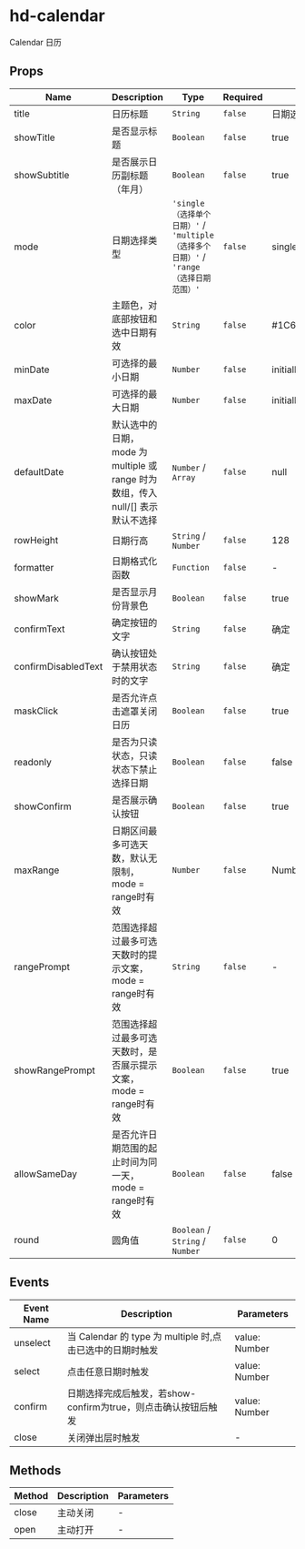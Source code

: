 # hd-calendar

Calendar 日历

## Props

<!-- @vuese:hd-calendar:props:start -->
|Name|Description|Type|Required|Default|
|---|---|---|---|---|
|title|日历标题|`String`|`false`|日期选择|
|showTitle|是否显示标题|`Boolean`|`false`|true|
|showSubtitle|是否展示日历副标题（年月）|`Boolean`|`false`|true|
|mode|日期选择类型|`'single（选择单个日期）'` / `'multiple（选择多个日期）'` / `'range（选择日期范围）'`|`false`|single|
|color|主题色，对底部按钮和选中日期有效|`String`|`false`|#1C64FD|
|minDate|可选择的最小日期|`Number`|`false`|initialMinDate|
|maxDate|可选择的最大日期|`Number`|`false`|initialMaxDate|
|defaultDate|默认选中的日期，mode 为 multiple 或 range 时为数组，传入 null/[] 表示默认不选择|`Number` /  `Array`|`false`|null|
|rowHeight|日期行高|`String` /  `Number`|`false`|128|
|formatter|日期格式化函数|`Function`|`false`|-|
|showMark|是否显示月份背景色|`Boolean`|`false`|true|
|confirmText|确定按钮的文字|`String`|`false`|确定|
|confirmDisabledText|确认按钮处于禁用状态时的文字|`String`|`false`|确定|
|maskClick|是否允许点击遮罩关闭日历|`Boolean`|`false`|true|
|readonly|是否为只读状态，只读状态下禁止选择日期|`Boolean`|`false`|false|
|showConfirm|是否展示确认按钮|`Boolean`|`false`|true|
|maxRange|日期区间最多可选天数，默认无限制，mode = range时有效|`Number`|`false`|Number.MAX_SAFE_INTEGER|
|rangePrompt|范围选择超过最多可选天数时的提示文案，mode = range时有效|`String`|`false`|-|
|showRangePrompt|范围选择超过最多可选天数时，是否展示提示文案，mode = range时有效|`Boolean`|`false`|true|
|allowSameDay|是否允许日期范围的起止时间为同一天，mode = range时有效|`Boolean`|`false`|false|
|round|圆角值|`Boolean` /  `String` /  `Number`|`false`|0|

<!-- @vuese:hd-calendar:props:end -->


## Events

<!-- @vuese:hd-calendar:events:start -->
|Event Name|Description|Parameters|
|---|---|---|
|unselect|当 Calendar 的 type 为 multiple 时,点击已选中的日期时触发|value: Number|
|select|点击任意日期时触发|value: Number | Number[]|
|confirm|日期选择完成后触发，若show-confirm为true，则点击确认按钮后触发|value: Number | Number[]|
|close|关闭弹出层时触发|-|

<!-- @vuese:hd-calendar:events:end -->


## Methods

<!-- @vuese:hd-calendar:methods:start -->
|Method|Description|Parameters|
|---|---|---|
|close|主动关闭|-|
|open|主动打开|-|

<!-- @vuese:hd-calendar:methods:end -->


